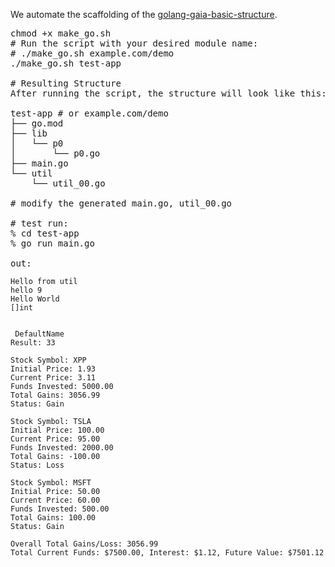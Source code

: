 
We automate the scaffolding of the <a href="https://github.com/ursa-mikail/golang-gaia-basic-structure/tree/main"> golang-gaia-basic-structure</a>.

<pre>
chmod +x make_go.sh
# Run the script with your desired module name:
# ./make_go.sh example.com/demo
./make_go.sh test-app

# Resulting Structure
After running the script, the structure will look like this:

test-app # or example.com/demo
├── go.mod
├── lib
│   └── p0
│       └── p0.go
├── main.go
└── util
    └── util_00.go

# modify the generated main.go, util_00.go

# test run:
% cd test-app 
% go run main.go

out:
</pre>
```
Hello from util
hello 9
Hello World
[]int


 DefaultName
Result: 33

Stock Symbol: XPP
Initial Price: 1.93
Current Price: 3.11
Funds Invested: 5000.00
Total Gains: 3056.99
Status: Gain

Stock Symbol: TSLA
Initial Price: 100.00
Current Price: 95.00
Funds Invested: 2000.00
Total Gains: -100.00
Status: Loss

Stock Symbol: MSFT
Initial Price: 50.00
Current Price: 60.00
Funds Invested: 500.00
Total Gains: 100.00
Status: Gain

Overall Total Gains/Loss: 3056.99
Total Current Funds: $7500.00, Interest: $1.12, Future Value: $7501.12
```